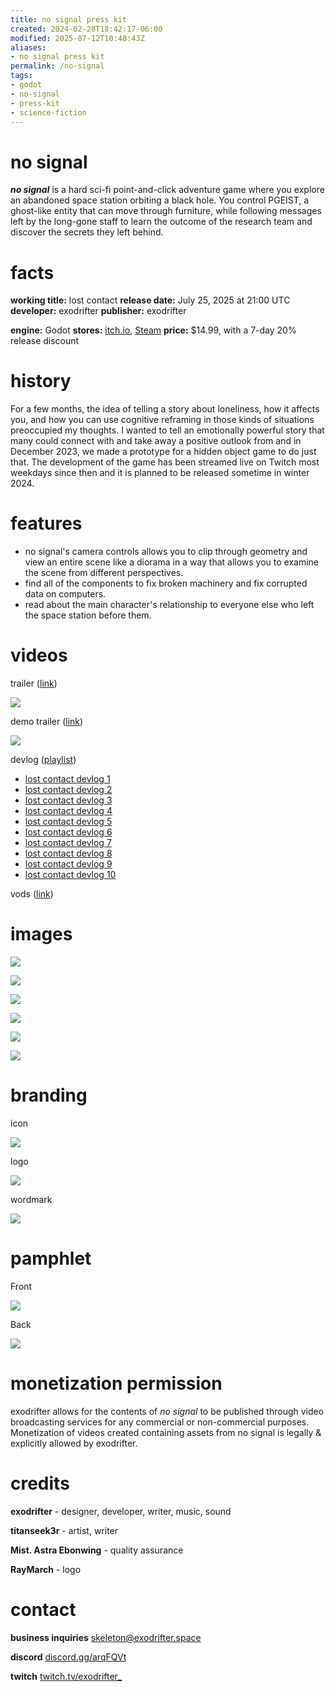 ```yaml
---
title: no signal press kit
created: 2024-02-28T18:42:17-06:00
modified: 2025-07-12T10:48:43Z
aliases:
- no signal press kit
permalink: /no-signal
tags:
- godot
- no-signal
- press-kit
- science-fiction
---
```


# no signal

_**no signal**_ is a hard sci-fi point-and-click adventure game where you explore an abandoned space station orbiting a black hole. You control PGEIST, a ghost-like entity that can move through furniture, while following messages left by the long-gone staff to learn the outcome of the research team and discover the secrets they left behind.

# facts

<div class="flex">
<div style="flex-grow: 1">

**working title:** lost contact
**release date:** July 25, 2025 at 21:00 UTC
**developer:** exodrifter
**publisher:** exodrifter

</div>
<div style="flex-grow: 1">

**engine:** Godot
**stores:** [itch.io](https://exodrifter.itch.io/lost-contact), [Steam](https://store.steampowered.com/app/2840590/no_signal)
**price:** $14.99, with a 7-day 20% release discount

</div>
</div>

# history

For a few months, the idea of telling a story about loneliness, how it affects you, and how you can use cognitive reframing in those kinds of situations preoccupied my thoughts. I wanted to tell an emotionally powerful story that many could connect with and take away a positive outlook from and in December 2023, we made a prototype for a hidden object game to do just that. The development of the game has been streamed live on Twitch most weekdays since then and it is planned to be released sometime in winter 2024.

# features

- no signal's camera controls allows you to clip through geometry and view an entire scene like a diorama in a way that allows you to examine the scene from different perspectives.
- find all of the components to fix broken machinery and fix corrupted data on computers.
- read about the main character's relationship to everyone else who left the space station before them.

# videos

trailer ([link](https://www.youtube.com/watch?v=zvTReqELJUI))

![](https://www.youtube.com/watch?v=zvTReqELJUI)


demo trailer ([link](https://www.youtube.com/watch?v=Ed8CmFCwBzI))

![](https://www.youtube.com/watch?v=Ed8CmFCwBzI)

devlog ([playlist](https://www.youtube.com/playlist?list=PLd8SaP0bJwZK-WMlO0YxpJi3ZRxAqq2Ap))
- [lost contact devlog 1](../../blog/20231224031713.md)
- [lost contact devlog 2](../../blog/20231231003839.md)
- [lost contact devlog 3](../../blog/20240106154120.md)
- [lost contact devlog 4](../../blog/20240114134443.md)
- [lost contact devlog 5](../../blog/20240120223842.md)
- [lost contact devlog 6](../../blog/20240128044819.md)
- [lost contact devlog 7](../../blog/20240204054934.md)
- [lost contact devlog 8](../../blog/20240212031904.md)
- [lost contact devlog 9](../../blog/20240221200148.md)
- [lost contact devlog 10](../../blog/20240225175931.md)

vods ([link](https://vods.exodrifter.space/tag/lost-contact/))

# images

![](screen-1.png)

![](screen-2.png)

![](screen-3.png)

![](screen-4.png)

![](screen-5.png)

![](screen-6.png)

# branding

icon

![](icon.svg)

logo

![](logo.svg)

wordmark

![](wordmark.png)

# pamphlet

Front

![](pamphlet-front.png)

Back

![](pamphlet-back.png)

# monetization permission

exodrifter allows for the contents of _no signal_ to be published through video broadcasting services for any commercial or non-commercial purposes. Monetization of videos created containing assets from no signal is legally & explicitly allowed by exodrifter.

# credits

**exodrifter** - designer, developer, writer, music, sound

**titanseek3r** - artist, writer

**Mist. Astra Ebonwing** - quality assurance

**RayMarch** - logo

# contact

**business inquiries** [skeleton@exodrifter.space](mailto:skeleton@exodrifter.space)

**discord** [discord.gg/arqFQVt](https://discord.gg/arqFQVt)

**twitch** [twitch.tv/exodrifter_](https://twitch.tv/exodrifter_)
